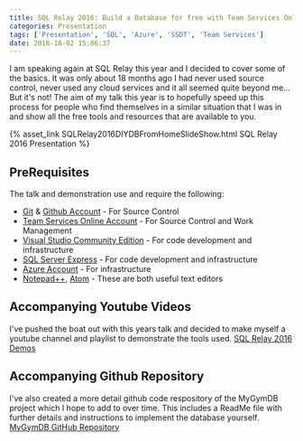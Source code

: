 ```yaml
---
title: SQL Relay 2016: Build a Database for free with Team Services Online, SSDT and Azure
categories: Presentation
tags: ['Presentation', 'SQL', 'Azure', 'SSDT', 'Team Services']
date: 2016-10-02 15:06:37
---
```


I am speaking again at SQL Relay this year and I decided to cover some of the basics. It was only about 18 months ago I had never used source control, never used any cloud services and it all seemed quite beyond me... But it's not!
The aim of my talk this year is to hopefully speed up this process for people who find themselves in a similar situation that I was in and show all the free tools and resources that are available to you.

{% asset_link SQLRelay2016DIYDBFromHomeSlideShow.html SQL Relay 2016 Presentation %}

## PreRequisites

The talk and demonstration use and require the following:

* [Git](https://git-scm.com/) & [Github Account](https://github.com/) - For Source Control
* [Team Services Online Account](https://www.visualstudio.com/team-services/) - For Source Control and Work Management
* [Visual Studio Community Edition](https://www.visualstudio.com/vs/community/) - For code development and infrastructure
* [SQL Server Express](https://www.microsoft.com/en-gb/download/details.aspx?id=52679) - For code development and infrastructure
* [Azure Account](https://azure.microsoft.com/en-gb/) - For infrastructure
* [Notepad++](https://notepad-plus-plus.org/download/v6.9.2.html), [Atom](https://atom.io/) - These are both useful text editors

## Accompanying Youtube Videos

I've pushed the boat out with this years talk and decided to make myself a youtube channel and playlist to demonstrate the tools used.
[SQL Relay 2016 Demos](https://www.youtube.com/playlist?list=PLA5YLvtN7pNPqa77xX-g0K5roN93BOAS2)

## Accompanying Github Repository

I've also created a more detail github code respository of the MyGymDB project which I hope to add to over time.
This includes a ReadMe file with further details and instructions to implement the database yourself.
[MyGymDB GitHub Repository](https://github.com/griff182uk/MyGymDB)
